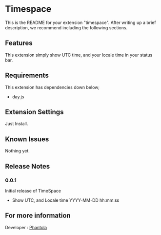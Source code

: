 # Timespace

This is the README for your extension "timespace". After writing up a brief description, we recommend including the following sections.

## Features

This extension simply show UTC time, and your locale time in your status bar.

## Requirements

This extension has dependencies down below;

-   day.js

## Extension Settings

Just Install.

## Known Issues

Nothing yet.

## Release Notes

### 0.0.1

Initial release of TimeSpace

-   Show UTC, and Locale time YYYY-MM-DD hh:mm:ss

## For more information

Developer : [Phantola](https://github.com/phantola)
